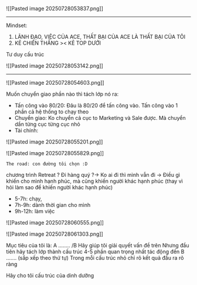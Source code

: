 ![[Pasted image 20250728053837.png]]

---
Mindset: 
1. LÃNH ĐẠO, VIỆC CỦA ACE, THẤT BẠI CỦA ACE LÀ THẤT BẠI CỦA TÔI 
2. KẺ CHIẾN THẮNG >< KẺ TOP DƯỚI


Tư duy cấu trúc 

![[Pasted image 20250728053142.png]]

---


![[Pasted image 20250728054603.png]]


Muốn chuyển giao phần nào thì tách lớp nó ra: 
- Tấn công vào 80/20: Đâu là 80/20 để tấn công vào. Tấn công vào 1 phần cả hệ thống to chạy theo
- Chuyển giao: Ko chuyển cả cục to Marketing và Sale được. Mà chuyển dần từng cục từng cục nhỏ
- Tài chính: 

![[Pasted image 20250728055201.png]]


![[Pasted image 20250728055829.png]]


```
The road: con đường tôi chọn :D
```

chương trình Retreat  ?
Đi hàng quý ?-> Ko ai đi thì mình vẫn đi -> Điều gì khiến cho mình hạnh phúc, mà cũng khiến người khác hạnh phúc (thay vì hỏi làm sao để khiến người khác hạnh phúc)
- 5-7h: chạy, 
- 7h-9h: dành thời gian cho mình 
- 9h-12h: làm việc

![[Pasted image 20250728060555.png]]

![[Pasted image 20250728061303.png]]


Mục tiêu của tôi là: A ........ /B 
Hãy giúp tôi giải quyết vấn đề trên 
Nhưng đầu tiên hãy tách lớp thành cấu trúc 4-5 phần quan trọng nhất tác động đến B ....... (sắp xếp theo thứ tự) 
Trong mỗi cấu trúc nhỏ chỉ rõ kết quả đầu ra rõ ràng

Hãy cho tôi cấu trúc của dinh dưỡng 